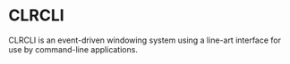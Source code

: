 CLRCLI
======

CLRCLI is an event-driven windowing system using a line-art interface for use by command-line applications.
